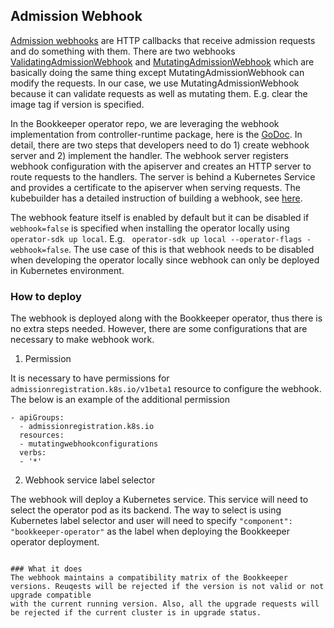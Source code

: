 ## Admission Webhook

[Admission webhooks](https://kubernetes.io/docs/reference/access-authn-authz/extensible-admission-controllers/) are HTTP callbacks that receive admission requests and do something with them.
There are  two webhooks [ValidatingAdmissionWebhook](https://kubernetes.io/docs/reference/access-authn-authz/admission-controllers/#validatingadmissionwebhook) and 
[MutatingAdmissionWebhook](https://kubernetes.io/docs/reference/access-authn-authz/admission-controllers/#mutatingadmissionwebhook) which are basically 
doing the same thing except MutatingAdmissionWebhook can modify the requests. In our case, we use MutatingAdmissionWebhook because it can validate requests as well as mutating them. E.g. clear the image tag 
if version is specified.

In the Bookkeeper operator repo, we are leveraging the webhook implementation from controller-runtime package, here is the [GoDoc](https://godoc.org/sigs.k8s.io/controller-runtime/pkg/webhook). 
In detail, there are two steps that developers need to do 1) create webhook server and 2) implement the handler.
The webhook server registers webhook configuration with the apiserver and creates an HTTP server to route requests to the handlers.
The server is behind a Kubernetes Service and provides a certificate to the apiserver when serving requests. The kubebuilder has a detailed instruction of 
building a webhook, see [here](https://github.com/kubernetes-sigs/kubebuilder/blob/86026527c754a144defa6474af6fb352143b9270/docs/book/beyond_basics/sample_webhook.md).

The webhook feature itself is enabled by default but it can be disabled if `webhook=false` is specified when installing the 
operator locally using `operator-sdk up local`. E.g. ` operator-sdk up local --operator-flags -webhook=false`. The use case of this is that webhook needs to be
disabled when developing the operator locally since webhook can only be deployed in Kubernetes environment. 

### How to deploy
The webhook is deployed along with the Bookkeeper operator, thus there is no extra steps needed. However, there are some configurations that are necessary to make webhook work.

1. Permission

It is necessary to have permissions for `admissionregistration.k8s.io/v1beta1` resource to configure the webhook. The below is
an example of the additional permission
```
- apiGroups:
  - admissionregistration.k8s.io
  resources:
  - mutatingwebhookconfigurations
  verbs:
  - '*'
```

2. Webhook service label selector

The webhook will deploy a Kubernetes service. This service will need to select the operator pod as its backend.
The way to select is using Kubernetes label selector and user will need to specify `"component": "bookkeeper-operator"` as the label
when deploying the Bookkeeper operator deployment. 
```

### What it does
The webhook maintains a compatibility matrix of the Bookkeeper versions. Reuqests will be rejected if the version is not valid or not upgrade compatible 
with the current running version. Also, all the upgrade requests will be rejected if the current cluster is in upgrade status.  
